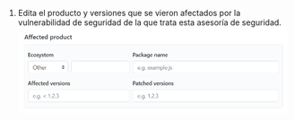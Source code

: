 1. Edita el producto y versiones que se vieron afectados por la vulnerabilidad de seguridad de la que trata esta asesoría de seguridad. ![Metadatos de asesoría de seguridad](/assets/images/help/security/security-advisory-affected-product.png)

